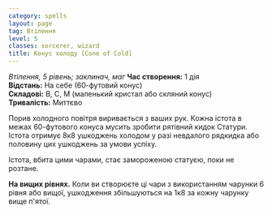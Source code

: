 ```yaml
---
category: spells
layout: page
tag: Втілення
level: 5
classes: sorcerer, wizard
title: Конус холоду [Cone of Cold]
---
```


_Втілення, 5 рівень; заклинач, маг_ **Час створення:** 1 дія    
**Відстань:** На себе (60-футовий конус)    
**Складові:** В, С, М (маленький кристал або скляний конус)    
**Тривалість:** Миттєво    

Порив холодного повітря виривається з ваших рук. Кожна істота в межах 60-футового конуса мусить зробити рятівний кидок Статури. Істота отримує 8к8 ушкоджень холодом у разі невдалого рядкидка або половину цих ушкоджень за умови успіху.    

Істота, вбита цими чарами, стає замороженою статуєю, поки не розтане.   

**На вищих рівнях.** Коли ви створюєте ці чари з використанням чарунки 6 рівня або вищої, ушкодження збільшуються на 1к8 за кожну чарунку вище п'ятої.
